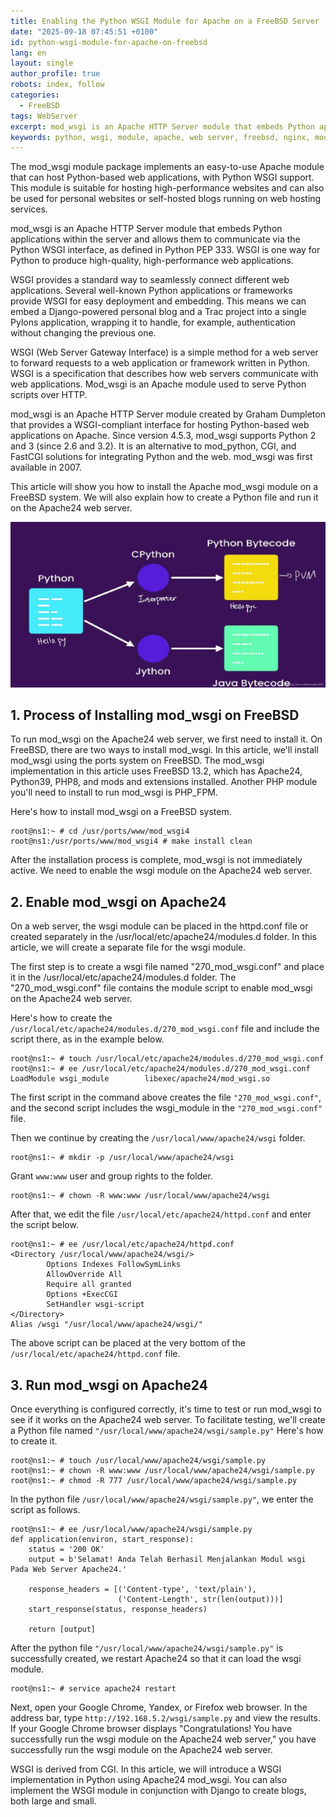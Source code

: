 ```yaml
---
title: Enabling the Python WSGI Module for Apache on a FreeBSD Server
date: "2025-09-18 07:45:51 +0100"
id: python-wsgi-module-for-apache-on-freebsd
lang: en
layout: single
author_profile: true
robots: index, follow
categories:
  - FreeBSD
tags: WebServer
excerpt: mod_wsgi is an Apache HTTP Server module that embeds Python applications within the server and allows them to communicate via the Python WSGI interface, as defined in Python PEP 333. WSGI is one way for Python to produce high-quality, high-performance web applications
keywords: python, wsgi, module, apache, web server, freebsd, nginx, mod, enable
---
```


The mod_wsgi module package implements an easy-to-use Apache module that can host Python-based web applications, with Python WSGI support. This module is suitable for hosting high-performance websites and can also be used for personal websites or self-hosted blogs running on web hosting services.

mod_wsgi is an Apache HTTP Server module that embeds Python applications within the server and allows them to communicate via the Python WSGI interface, as defined in Python PEP 333. WSGI is one way for Python to produce high-quality, high-performance web applications.

WSGI provides a standard way to seamlessly connect different web applications. Several well-known Python applications or frameworks provide WSGI for easy deployment and embedding. This means we can embed a Django-powered personal blog and a Trac project into a single Pylons application, wrapping it to handle, for example, authentication without changing the previous one.

WSGI (Web Server Gateway Interface) is a simple method for a web server to forward requests to a web application or framework written in Python. WSGI is a specification that describes how web servers communicate with web applications. Mod_wsgi is an Apache module used to serve Python scripts over HTTP.

mod_wsgi is an Apache HTTP Server module created by Graham Dumpleton that provides a WSGI-compliant interface for hosting Python-based web applications on Apache. Since version 4.5.3, mod_wsgi supports Python 2 and 3 (since 2.6 and 3.2). It is an alternative to mod_python, CGI, and FastCGI solutions for integrating Python and the web. mod_wsgi was first available in 2007.

This article will show you how to install the Apache mod_wsgi module on a FreeBSD system. We will also explain how to create a Python file and run it on the Apache24 web server.


![oct-25-11](https://raw.githubusercontent.com/unixwinbsd/unixbsdshell.github.io/refs/heads/main/img/oct-25-11.jpg)



## 1. Process of Installing mod_wsgi on FreeBSD

To run mod_wsgi on the Apache24 web server, we first need to install it. On FreeBSD, there are two ways to install mod_wsgi. In this article, we'll install mod_wsgi using the ports system on FreeBSD. The mod_wsgi implementation in this article uses FreeBSD 13.2, which has Apache24, Python39, PHP8, and mods and extensions installed. Another PHP module you'll need to install to run mod_wsgi is PHP_FPM.

Here's how to install mod_wsgi on a FreeBSD system.

```
root@ns1:~ # cd /usr/ports/www/mod_wsgi4
root@ns1:/usr/ports/www/mod_wsgi4 # make install clean
```

After the installation process is complete, mod_wsgi is not immediately active. We need to enable the wsgi module on the Apache24 web server.


## 2. Enable mod_wsgi on Apache24
On a web server, the wsgi module can be placed in the httpd.conf file or created separately in the /usr/local/etc/apache24/modules.d folder. In this article, we will create a separate file for the wsgi module.

The first step is to create a wsgi file named "270_mod_wsgi.conf" and place it in the /usr/local/etc/apache24/modules.d folder. The "270_mod_wsgi.conf" file contains the module script to enable mod_wsgi on the Apache24 web server.

Here's how to create the `/usr/local/etc/apache24/modules.d/270_mod_wsgi.conf` file and include the script there, as in the example below.


```
root@ns1:~ # touch /usr/local/etc/apache24/modules.d/270_mod_wsgi.conf
root@ns1:~ # ee /usr/local/etc/apache24/modules.d/270_mod_wsgi.conf
LoadModule wsgi_module        libexec/apache24/mod_wsgi.so
```

The first script in the command above creates the file `"270_mod_wsgi.conf"`, and the second script includes the wsgi_module in the `"270_mod_wsgi.conf"` file.

Then we continue by creating the `/usr/local/www/apache24/wsgi` folder.

```
root@ns1:~ # mkdir -p /usr/local/www/apache24/wsgi
```


Grant `www:www` user and group rights to the folder.



```
root@ns1:~ # chown -R www:www /usr/local/www/apache24/wsgi
```

After that, we edit the file `/usr/local/etc/apache24/httpd.conf` and enter the script below.

```
root@ns1:~ # ee /usr/local/etc/apache24/httpd.conf
<Directory /usr/local/www/apache24/wsgi/>
        Options Indexes FollowSymLinks
        AllowOverride All
        Require all granted
        Options +ExecCGI
        SetHandler wsgi-script
</Directory>
Alias /wsgi "/usr/local/www/apache24/wsgi/"
```

The above script can be placed at the very bottom of the `/usr/local/etc/apache24/httpd.conf` file.


## 3. Run mod_wsgi on Apache24

Once everything is configured correctly, it's time to test or run mod_wsgi to see if it works on the Apache24 web server. To facilitate testing, we'll create a Python file named `"/usr/local/www/apache24/wsgi/sample.py"` Here's how to create it.

```
root@ns1:~ # touch /usr/local/www/apache24/wsgi/sample.py
root@ns1:~ # chown -R www:www /usr/local/www/apache24/wsgi/sample.py
root@ns1:~ # chmod -R 777 /usr/local/www/apache24/wsgi/sample.py
```

In the python file `/usr/local/www/apache24/wsgi/sample.py"`, we enter the script as follows.

```
root@ns1:~ # ee /usr/local/www/apache24/wsgi/sample.py
def application(environ, start_response):
    status = '200 OK'
    output = b'Selamat! Anda Telah Berhasil Menjalankan Modul wsgi Pada Web Server Apache24.'

    response_headers = [('Content-type', 'text/plain'),
                        ('Content-Length', str(len(output)))]
    start_response(status, response_headers)

    return [output]
```

After the python file `"/usr/local/www/apache24/wsgi/sample.py"` is successfully created, we restart Apache24 so that it can load the wsgi module.

```
root@ns1:~ # service apache24 restart
```

Next, open your Google Chrome, Yandex, or Firefox web browser. In the address bar, type `http://192.168.5.2/wsgi/sample.py` and view the results. If your Google Chrome browser displays "Congratulations! You have successfully run the wsgi module on the Apache24 web server," you have successfully run the wsgi module on the Apache24 web server.

WSGI is derived from CGI. In this article, we will introduce a WSGI implementation in Python using Apache24 mod_wsgi. You can also implement the WSGI module in conjunction with Django to create blogs, both large and small.
